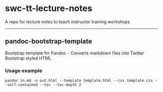# swc-tt-lecture-notes

A repo for lecture notes to teach instructor training workshops

---
## pandoc-bootstrap-template

Bootstrap template for Pandoc - Converts markdown files into Twitter Bootstrap styled HTML

### Usage example

```
pandoc in.md -o out.html --template template.html --css template.css --self-contained --toc --toc-depth 2
```
